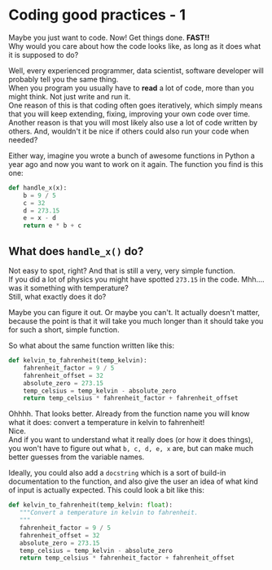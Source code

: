 # Coding good practices - 1

Maybe you just want to code. Now! Get things done. **FAST!!**  
Why would you care about how the code looks like, as long as it does what it is supposed to do?

Well, every experienced programmer, data scientist, software developer will probably tell you the same thing.  
When you program you usually have to **read** a lot of code, more than you might think. Not just write and run it.  
One reason of this is that coding often goes iteratively, which simply means that you will keep extending, fixing, improving your own code over time.
Another reason is that you will most likely also use a lot of code written by others. And, wouldn't it be nice if others could also run your code when needed?

Either way, imagine you wrote a bunch of awesome functions in Python a year ago and now you want to work on it again. The function you find is this one:
```python
def handle_x(x):
    b = 9 / 5
    c = 32
    d = 273.15
    e = x - d
    return e * b + c
```
## What does `handle_x()` do?
Not easy to spot, right? And that is still a very, very simple function.  
If you did a lot of physics you might have spotted `273.15` in the code. Mhh.... was it something with temperature?  
Still, what exactly does it do?

Maybe you can figure it out. Or maybe you can't.
It actually doesn't matter, because the point is that it will take you much longer than it should take you for such a short, simple function.

So what about the same function written like this:
```python
def kelvin_to_fahrenheit(temp_kelvin):
    fahrenheit_factor = 9 / 5
    fahrenheit_offset = 32
    absolute_zero = 273.15
    temp_celsius = temp_kelvin - absolute_zero
    return temp_celsius * fahrenheit_factor + fahrenheit_offset
 ```
 Ohhhh. That looks better. Already from the function name you will know what it does: convert a temperature in kelvin to fahrenheit!  
 Nice.  
 And if you want to understand what it really does (or how it does things), you won't have to figure out what `b, c, d, e, x` are,
 but can make much better guesses from the variable names.
 
 Ideally, you could also add a `docstring` which is a sort of build-in documentation to the function, and also give the user an idea of what kind of input is actually expected.
 This could look a bit like this:
 
 ```python
 def kelvin_to_fahrenheit(temp_kelvin: float):
    """Convert a temperature in kelvin to fahrenheit.
    """
    fahrenheit_factor = 9 / 5
    fahrenheit_offset = 32
    absolute_zero = 273.15
    temp_celsius = temp_kelvin - absolute_zero
    return temp_celsius * fahrenheit_factor + fahrenheit_offset
```
